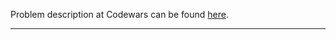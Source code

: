 Problem description at Codewars can be found
[here](https://www.codewars.com/kata/57126304cdbf63c6770012bd/train/python).

-------------


